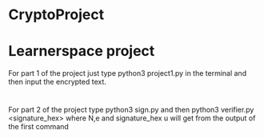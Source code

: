 # CryptoProject
# Learnerspace project
For part 1 of the project just type python3 project1.py in the terminal and then input the encrypted text.
# 
For part 2 of the project type python3 sign.py <filename> and then python3 verifier.py <filename> <N> <e> <signature_hex> where N,e and signature_hex u will get from the output of the first command
